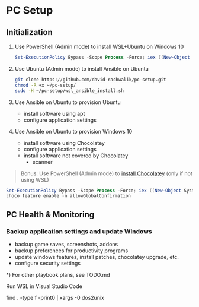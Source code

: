 # PC Setup

## Initialization

1. Use PowerShell (Admin mode) to install WSL+Ubuntu on Windows 10

    ``` powershell
    Set-ExecutionPolicy Bypass -Scope Process -Force; iex ((New-Object System.Net.WebClient).DownloadString('https://github.com/david-rachwalik/pc-setup/win_wsl_install.ps1'))
    ```

2. Use Ubuntu (Admin mode) to install Ansible on Ubuntu

    ``` bash
    git clone https://github.com/david-rachwalik/pc-setup.git
    chmod -R +x ~/pc-setup/
    sudo -H ~/pc-setup/wsl_ansible_install.sh
    ```

3. Use Ansible on Ubuntu to provision Ubuntu
    - install software using apt
    - configure application settings

4. Use Ansible on Ubuntu to provision Windows 10
    - install software using Chocolatey
    - configure application settings
    - install software not covered by Chocolatey
      - scanner

> Bonus: Use PowerShell (Admin mode) to [install Chocolatey](https://chocolatey.org/install) (only if not using WSL)

``` powershell
Set-ExecutionPolicy Bypass -Scope Process -Force; iex ((New-Object System.Net.WebClient).DownloadString('[https://chocolatey.org/install.ps1](https://chocolatey.org/install.ps1)'))
choco feature enable -n allowGlobalConfirmation
```

## PC Health & Monitoring

### Backup application settings and update Windows

- backup game saves, screenshots, addons
- backup preferences for productivity programs
- update windows features, install patches, chocolatey upgrade, etc.
- configure security settings

*) For other playbook plans, see TODO.md

Run WSL in Visual Studio Code
<!-- https://stackoverflow.com/questions/11929461/how-can-i-run-dos2unix-on-an-entire-directory -->
find . -type f -print0 | xargs -0 dos2unix

